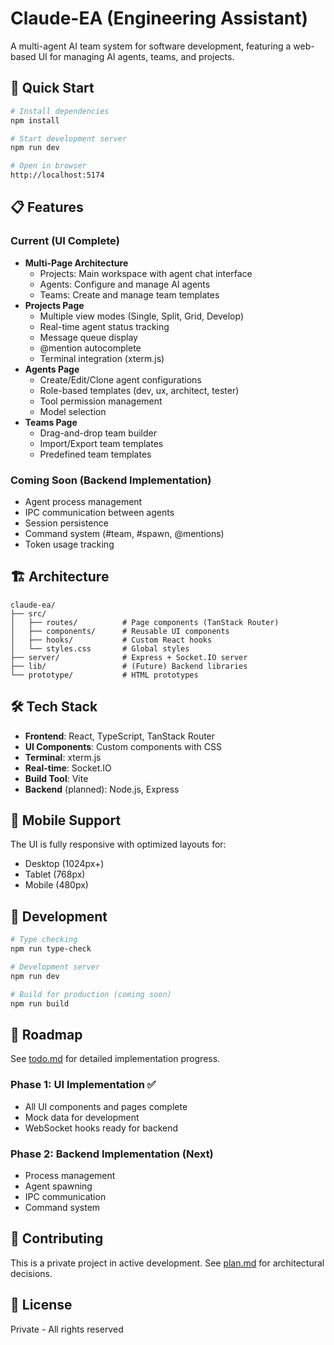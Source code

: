 # Claude-EA (Engineering Assistant)

A multi-agent AI team system for software development, featuring a web-based UI for managing AI agents, teams, and projects.

## 🚀 Quick Start

```bash
# Install dependencies
npm install

# Start development server
npm run dev

# Open in browser
http://localhost:5174
```

## 📋 Features

### Current (UI Complete)

- **Multi-Page Architecture**
  - Projects: Main workspace with agent chat interface
  - Agents: Configure and manage AI agents
  - Teams: Create and manage team templates
- **Projects Page**
  - Multiple view modes (Single, Split, Grid, Develop)
  - Real-time agent status tracking
  - Message queue display
  - @mention autocomplete
  - Terminal integration (xterm.js)
- **Agents Page**
  - Create/Edit/Clone agent configurations
  - Role-based templates (dev, ux, architect, tester)
  - Tool permission management
  - Model selection
- **Teams Page**
  - Drag-and-drop team builder
  - Import/Export team templates
  - Predefined team templates

### Coming Soon (Backend Implementation)

- Agent process management
- IPC communication between agents
- Session persistence
- Command system (#team, #spawn, @mentions)
- Token usage tracking

## 🏗️ Architecture

```
claude-ea/
├── src/
│   ├── routes/          # Page components (TanStack Router)
│   ├── components/      # Reusable UI components
│   ├── hooks/           # Custom React hooks
│   └── styles.css       # Global styles
├── server/              # Express + Socket.IO server
├── lib/                 # (Future) Backend libraries
└── prototype/           # HTML prototypes
```

## 🛠️ Tech Stack

- **Frontend**: React, TypeScript, TanStack Router
- **UI Components**: Custom components with CSS
- **Terminal**: xterm.js
- **Real-time**: Socket.IO
- **Build Tool**: Vite
- **Backend** (planned): Node.js, Express

## 📱 Mobile Support

The UI is fully responsive with optimized layouts for:

- Desktop (1024px+)
- Tablet (768px)
- Mobile (480px)

## 🔧 Development

```bash
# Type checking
npm run type-check

# Development server
npm run dev

# Build for production (coming soon)
npm run build
```

## 🎯 Roadmap

See [todo.md](./todo.md) for detailed implementation progress.

### Phase 1: UI Implementation ✅

- All UI components and pages complete
- Mock data for development
- WebSocket hooks ready for backend

### Phase 2: Backend Implementation (Next)

- Process management
- Agent spawning
- IPC communication
- Command system

## 🤝 Contributing

This is a private project in active development. See [plan.md](./plan.md) for architectural decisions.

## 📝 License

Private - All rights reserved
